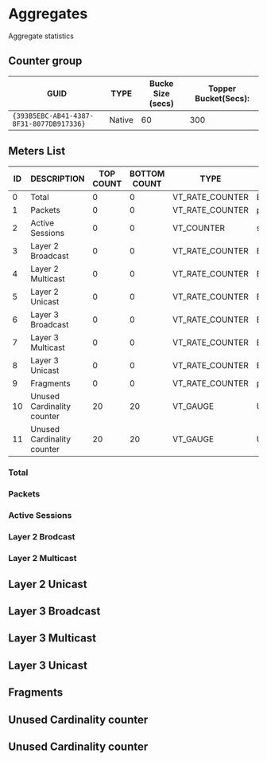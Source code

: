 # Aggregates

Aggregate statistics

## Counter group 

| GUID                                     | TYPE   | Bucke Size (secs) | Topper Bucket(Secs): |
| ---------------------------------------- | ------ | ----------------- | -------------------- |
| `{393B5EBC-AB41-4387-8F31-8077DB917336}` | Native | 60                | 300                  |


## Meters List 

| ID  | DESCRIPTION                | TOP COUNT | BOTTOM COUNT | TYPE            | UNITS   |
| --- | -------------------------- | --------- | ------------ | --------------- | ------- |
| 0   | Total                      | 0         | 0            | VT_RATE_COUNTER | Bps     |
| 1   | Packets                    | 0         | 0            | VT_RATE_COUNTER | pps     |
| 2   | Active Sessions            | 0         | 0            | VT_COUNTER      | sess    |
| 3   | Layer 2 Broadcast          | 0         | 0            | VT_RATE_COUNTER | Bps     |
| 4   | Layer 2 Multicast          | 0         | 0            | VT_RATE_COUNTER | Bps     |
| 5   | Layer 2 Unicast            | 0         | 0            | VT_RATE_COUNTER | Bps     |
| 6   | Layer 3 Broadcast          | 0         | 0            | VT_RATE_COUNTER | Bps     |
| 7   | Layer 3 Multicast          | 0         | 0            | VT_RATE_COUNTER | Bps     |
| 8   | Layer 3 Unicast            | 0         | 0            | VT_RATE_COUNTER | Bps     |
| 9   | Fragments                  | 0         | 0            | VT_RATE_COUNTER | pps     |
| 10  | Unused Cardinality counter | 20        | 20           | VT_GAUGE        | Uniques |
| 11  | Unused Cardinality counter | 20        | 20           | VT_GAUGE        | Uniques |

### Total

### Packets

### Active Sessions

### Layer 2 Brodcast

### Layer 2 Multicast

## Layer 2 Unicast

## Layer 3 Broadcast  

## Layer 3 Multicast  

## Layer 3 Unicast 

## Fragments

## Unused Cardinality counter

## Unused Cardinality counter